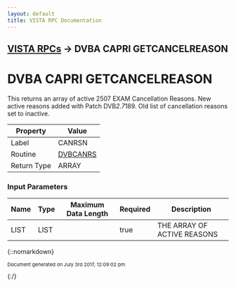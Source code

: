 ```yaml
---
layout: default
title: VISTA RPC Documentation
---
```


## [VISTA RPCs](TableOfContents) &#8594; DVBA CAPRI GETCANCELREASON
# DVBA CAPRI GETCANCELREASON

This returns an array of active 2507 EXAM Cancellation Reasons. New active reasons added with Patch DVB*2.7*189. Old list of cancellation reasons set to inactive.

Property | Value
--- | ---
Label | CANRSN
Routine | [DVBCANRS](http://code.osehra.org/dox/Routine_DVBCANRS_source.html)
Return Type | ARRAY


### Input Parameters

Name | Type | Maximum Data Length | Required | Description
--- | --- | --- | --- | ---
LIST | LIST |  | true | THE ARRAY OF ACTIVE REASONS



{::nomarkdown} <br/><p style="font-size: 11px">Document generated on July 3rd 2017, 12:09:02 pm</p>{:/}